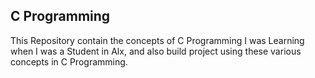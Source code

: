 ## C Programming


This Repository contain the concepts of C Programming I was Learning when I was a Student in Alx, and also build project using these various concepts in C Programming. 
